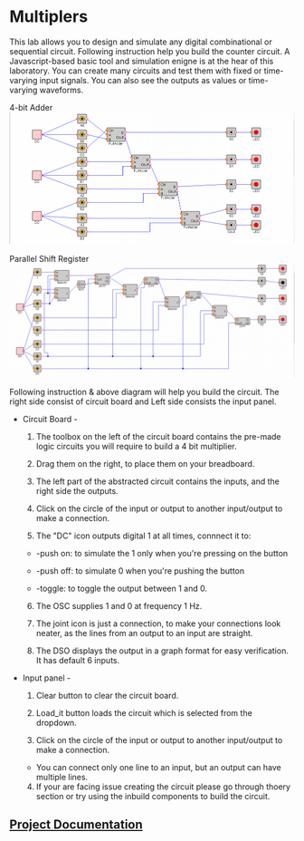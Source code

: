 # Multiplers

This lab allows you to design and simulate any digital combinational or sequential circuit. Following instruction help you build the counter circuit. A Javascript-based basic tool and simulation enigne is at the hear of this laboratory. You can create many circuits and test them with fixed or time-varying input signals. You can also see the outputs as values or time-varying waveforms.

4-bit Adder
![Image](https://github.com/abhisheksp120/digital-logic-design-iiith/blob/master/SRIP/Codes/Images/FullAdder.png?raw=true)

Parallel Shift Register
![Image](https://github.com/abhisheksp120/digital-logic-design-iiith/blob/master/SRIP/Codes/Images/PSReg.png?raw=true)

Following instruction & above diagram will help you build the circuit.
The right side consist of circuit board and Left side consists the input panel.

* Circuit Board -

	1. The toolbox on the left of the circuit board contains the pre-made logic circuits you will require to build a 4 bit multiplier.

	2. Drag them on the right, to place them on your breadboard.

	3. The left part of the abstracted circuit contains the inputs, and the right side the outputs.

	4. Click on the circle of the input or output to another input/output to make a connection.

	5. The "DC" icon outputs digital 1 at all times, connnect it to:

	* -push on: to simulate the 1 only when you're pressing on the button

	* -push off: to simulate 0 when you're pushing the button

	* -toggle: to toggle the output between 1 and 0.

	6. The OSC supplies 1 and 0 at frequency 1 Hz.

	7. The joint icon is just a connection, to make your connections look neater, as the lines from an output to an input are straight.

	8. The DSO displays the output in a graph format for easy verification. It has default 6 inputs.

* Input panel -

	1. Clear button to clear the circuit board.

	2. Load_it button loads the circuit which is selected from the dropdown.

	3. Click on the circle of the input or output to another input/output to make a connection.

	* You can connect only one line to an input, but an output can have multiple lines.

	4. If your are facing issue creating the circuit please go through thoery section or try using the inbuild components to build the circuit.

## [Project Documentation](https://gist.github.com/abhisheksp120/04b1ab1a3c36dd2bc947e5e22269b1a7)
